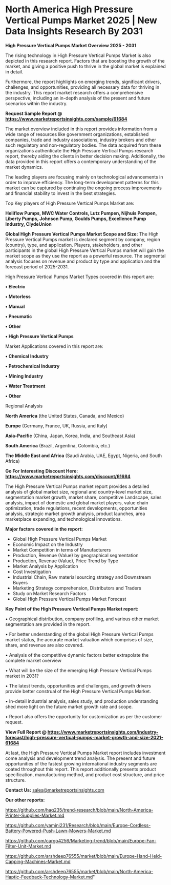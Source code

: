  # North America High Pressure Vertical Pumps Market 2025 | New Data Insights Research By 2031

<Strong> High Pressure Vertical Pumps Market Overview 2025 - 2031</strong>

The rising technology in High Pressure Vertical Pumps Market is also depicted in this research report. Factors that are boosting the growth of the market, and giving a positive push to thrive in the global market is explained in detail.

Furthermore, the report highlights on emerging trends, significant drivers, challenges, and opportunities, providing all necessary data for thriving in the industry. This report market research offers a comprehensive perspective, including an in-depth analysis of the present and future scenarios within the industry.

<strong>Request Sample Report @ <a href=https://www.marketreportsinsights.com/sample/61684>https://www.marketreportsinsights.com/sample/61684</a></strong>

The market overview included in this report provides information from a wide range of resources like government organizations, established companies, trade and industry associations, industry brokers and other such regulatory and non-regulatory bodies. The data acquired from these organizations authenticate the High Pressure Vertical Pumps research report, thereby aiding the clients in better decision making. Additionally, the data provided in this report offers a contemporary understanding of the market dynamics.

The leading players are focusing mainly on technological advancements in order to improve efficiency. The long-term development patterns for this market can be captured by continuing the ongoing process improvements and financial stability to invest in the best strategies.

Top Key players of High Pressure Vertical Pumps Market are:

<strong>Heliflow Pumps, MWC Water Controls, Lutz Pumpen, Nijhuis Pompen, Liberty Pumps, Johnson Pump, Goulds Pumps, Excellence Pump Industry, ClydeUnion</strong>

<strong><b>Global High Pressure Vertical Pumps Market Scope and Size:</b></strong>
The High Pressure Vertical Pumps market is declared segment by company, region (country), type, and application. Players, stakeholders, and other participants in the global High Pressure Vertical Pumps market will gain the market scope as they use the report as a powerful resource. The segmental analysis focuses on revenue and product by type and application and the forecast period of 2025-2031.

High Pressure Vertical Pumps Market Types covered in this report are:

<strong>• Electric

• Motorless

• Manual

• Pneumatic

• Other

• High Pressure Vertical Pumps</strong>

Market Applications covered in this report are:

<strong>• Chemical Industry

• Petrochemical Industry

• Mining Industry

• Water Treatment

• Other</strong> 

Regional Analysis

<strong>North America</strong> (the United States, Canada, and Mexico)

<strong>Europe</strong> (Germany, France, UK, Russia, and Italy)

<strong>Asia-Pacific</strong> (China, Japan, Korea, India, and Southeast Asia)

<strong>South America</strong> (Brazil, Argentina, Colombia, etc.)

<strong>The Middle East and Africa</strong> (Saudi Arabia, UAE, Egypt, Nigeria, and South Africa)

<strong>Go For Interesting Discount Here: <a href=https://www.marketreportsinsights.com/discount/61684>https://www.marketreportsinsights.com/discount/61684</a></strong>

The High Pressure Vertical Pumps market report provides a detailed analysis of global market size, regional and country-level market size, segmentation market growth, market share, competitive Landscape, sales analysis, impact of domestic and global market players, value chain optimization, trade regulations, recent developments, opportunities analysis, strategic market growth analysis, product launches, area marketplace expanding, and technological innovations.

<strong><b>Major factors covered in the report:</b></strong>
<ul>
  <li>Global High Pressure Vertical Pumps Market </li>
  <li>Economic Impact on the Industry</li>
  <li>Market Competition in terms of Manufacturers</li>
  <li>Production, Revenue (Value) by geographical segmentation</li>
  <li>Production, Revenue (Value), Price Trend by Type</li>
  <li>Market Analysis by Application</li>
  <li>Cost Investigation</li>
  <li>Industrial Chain, Raw material sourcing strategy and Downstream Buyers</li>
  <li>Marketing Strategy comprehension, Distributors and Traders</li>
  <li>Study on Market Research Factors</li>
  <li>Global High Pressure Vertical Pumps Market Forecast</li>
</ul>

<strong><b>Key Point of the High Pressure Vertical Pumps Market report:</b></strong>

• Geographical distribution, company profiling, and various other market segmentation are provided in the report.

• For better understanding of the global High Pressure Vertical Pumps market status, the accurate market valuation which comprises of size, share, and revenue are also covered.

• Analysis of the competitive dynamic factors better extrapolate the complete market overview

• What will be the size of the emerging High Pressure Vertical Pumps market in 2031?

• The latest trends, opportunities and challenges, and growth drivers provide better construal of the High Pressure Vertical Pumps Market.

• In-detail industrial analysis, sales study, and production understanding shed more light on the future market growth rate and scope.

• Report also offers the opportunity for customization as per the customer request.

<strong><b>View Full Report @ <a href=https://www.marketreportsinsights.com/industry-forecast/high-pressure-vertical-pumps-market-growth-and-size-2021-61684>https://www.marketreportsinsights.com/industry-forecast/high-pressure-vertical-pumps-market-growth-and-size-2021-61684</a></b></strong>


At last, the High Pressure Vertical Pumps Market report includes investment come analysis and development trend analysis. The present and future opportunities of the fastest growing international industry segments are coated throughout this report. This report additionally presents product specification, manufacturing method, and product cost structure, and price structure.

<strong>Contact Us:</strong>
sales@marketreportsinsights.com

<strong>Our other reports:</strong>

<a href=https://github.com/haq235/trend-research/blob/main/North-America-Printer-Supplies-Market.md>https://github.com/haq235/trend-research/blob/main/North-America-Printer-Supplies-Market.md</a>

<a href=https://github.com/yamini231/Research/blob/main/Europe-Cordless-Battery-Powered-Push-Lawn-Mowers-Market.md>https://github.com/yamini231/Research/blob/main/Europe-Cordless-Battery-Powered-Push-Lawn-Mowers-Market.md</a>

<a href=https://github.com/cargo4256/Marketing-trend/blob/main/Europe-Fan-Filter-Unit-Market.md>https://github.com/cargo4256/Marketing-trend/blob/main/Europe-Fan-Filter-Unit-Market.md</a>

<a href=https://github.com/arshdeep76555/market/blob/main/Europe-Hand-Held-Capping-Machines-Market.md>https://github.com/arshdeep76555/market/blob/main/Europe-Hand-Held-Capping-Machines-Market.md</a>

<a href=https://github.com/arshdeep76555/market/blob/main/North-America-Haptic-Feedback-Technology-Market.md>https://github.com/arshdeep76555/market/blob/main/North-America-Haptic-Feedback-Technology-Market.md</a>"
